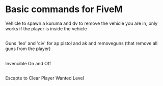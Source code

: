# Basic commands for FiveM

Vehicle to spawn a kuruma and dv to remove the vehicle you are in, only works if the player is inside the vehicle
##
Guns 'leo' and 'civ' for ap pistol and ak and removeguns (that remove all guns from the player)
##
Invencible On and Off
##
Escapte to Clear Player Wanted Level
